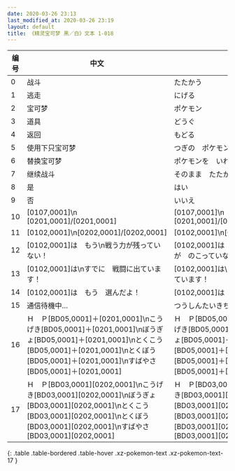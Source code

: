 ```yaml
---
date: 2020-03-26 23:13
last_modified_at: 2020-03-26 23:19
layout: default
title: 《精灵宝可梦 黑／白》文本 1-018
---
```

| 编号 | 中文 | 日文假名 | 日文汉字 |
| ---- | ---- | ---- | --- |
| 0 | 战斗 | たたかう | 戦う |
| 1 | 逃走 | にげる | 逃げる |
| 2 | 宝可梦 | ポケモン | ポケモン |
| 3 | 道具 | どうぐ | 道具 |
| 4 | 返回 | もどる | 戻る |
| 5 | 使用下只宝可梦 | つぎの　ポケモンを　つかう | 次の　ポケモンを　使う |
| 6 | 替换宝可梦 | ポケモンを　いれかえる | ポケモンを　入れ替える |
| 7 | 继续战斗 | そのまま　たたかう | そのまま　戦う |
| 8 | 是 | はい | はい |
| 9 | 否 | いいえ | いいえ |
| 10 | [0107,0001]\n　　[0201,0001]/[0201,0001] | [0107,0001]\n　　[0201,0001]/[0201,0001] | [0107,0001]\n　　[0201,0001]/[0201,0001] |
| 11 | [0102,0001]\n[0202,0001]/[0202,0001] | [0102,0001]\n[0202,0001]/[0202,0001] | [0102,0001]\n[0202,0001]/[0202,0001] |
| 12 | [0102,0001]は　もう\n戦う力が残っていない！ | [0102,0001]は　もう\nたたかう　ちからが　のこっていない！ | [0102,0001]は　もう\n戦う力が残っていない！ |
| 13 | [0102,0001]は\nすでに　戦闘に出ています！ | [0102,0001]は\nすでに　せんとうに　でています！ | [0102,0001]は\nすでに　戦闘に出ています！ |
| 14 | [0102,0001]は　もう　選んだよ！ | [0102,0001]は　もう　えらんだよ！ | [0102,0001]は　もう　選んだよ！ |
| 15 | 通信待機中… | つうしんたいきちゅう… | 通信待機中… |
| 16 | Ｈ　Ｐ[BD05,0001]＋[0201,0001]\nこうげき[BD05,0001]＋[0201,0001]\nぼうぎょ[BD05,0001]＋[0201,0001]\nとくこう[BD05,0001]＋[0201,0001]\nとくぼう[BD05,0001]＋[0201,0001]\nすばやさ[BD05,0001]＋[0201,0001] | Ｈ　Ｐ[BD05,0001]＋[0201,0001]\nこうげき[BD05,0001]＋[0201,0001]\nぼうぎょ[BD05,0001]＋[0201,0001]\nとくこう[BD05,0001]＋[0201,0001]\nとくぼう[BD05,0001]＋[0201,0001]\nすばやさ[BD05,0001]＋[0201,0001] | Ｈ　Ｐ[BD05,0001]＋[0201,0001]\nこうげき[BD05,0001]＋[0201,0001]\nぼうぎょ[BD05,0001]＋[0201,0001]\nとくこう[BD05,0001]＋[0201,0001]\nとくぼう[BD05,0001]＋[0201,0001]\nすばやさ[BD05,0001]＋[0201,0001] |
| 17 | Ｈ　Ｐ[BD03,0001][0202,0001]\nこうげき[BD03,0001][0202,0001]\nぼうぎょ[BD03,0001][0202,0001]\nとくこう[BD03,0001][0202,0001]\nとくぼう[BD03,0001][0202,0001]\nすばやさ[BD03,0001][0202,0001] | Ｈ　Ｐ[BD03,0001][0202,0001]\nこうげき[BD03,0001][0202,0001]\nぼうぎょ[BD03,0001][0202,0001]\nとくこう[BD03,0001][0202,0001]\nとくぼう[BD03,0001][0202,0001]\nすばやさ[BD03,0001][0202,0001] | Ｈ　Ｐ[BD03,0001][0202,0001]\nこうげき[BD03,0001][0202,0001]\nぼうぎょ[BD03,0001][0202,0001]\nとくこう[BD03,0001][0202,0001]\nとくぼう[BD03,0001][0202,0001]\nすばやさ[BD03,0001][0202,0001] |
{: .table .table-bordered .table-hover .xz-pokemon-text .xz-pokemon-text-17 }